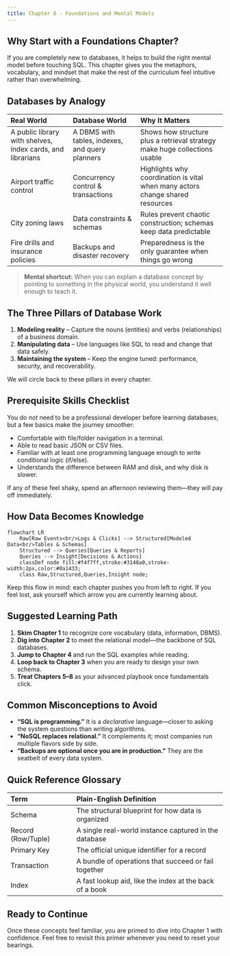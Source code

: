 ```yaml
---
title: Chapter 0 · Foundations and Mental Models
---
```


## Why Start with a Foundations Chapter?

If you are completely new to databases, it helps to build the right mental model before touching SQL. This chapter gives you the metaphors, vocabulary, and mindset that make the rest of the curriculum feel intuitive rather than overwhelming.

## Databases by Analogy

| Real World | Database World | Why It Matters |
| :-- | :-- | :-- |
| A public library with shelves, index cards, and librarians | A DBMS with tables, indexes, and query planners | Shows how structure plus a retrieval strategy make huge collections usable |
| Airport traffic control | Concurrency control & transactions | Highlights why coordination is vital when many actors change shared resources |
| City zoning laws | Data constraints & schemas | Rules prevent chaotic construction; schemas keep data predictable |
| Fire drills and insurance policies | Backups and disaster recovery | Preparedness is the only guarantee when things go wrong |

> **Mental shortcut:** When you can explain a database concept by pointing to something in the physical world, you understand it well enough to teach it.

## The Three Pillars of Database Work

1. **Modeling reality** – Capture the nouns (entities) and verbs (relationships) of a business domain.
2. **Manipulating data** – Use languages like SQL to read and change that data safely.
3. **Maintaining the system** – Keep the engine tuned: performance, security, and recoverability.

We will circle back to these pillars in every chapter.

## Prerequisite Skills Checklist

You do *not* need to be a professional developer before learning databases, but a few basics make the journey smoother:

- Comfortable with file/folder navigation in a terminal.
- Able to read basic JSON or CSV files.
- Familiar with at least one programming language enough to write conditional logic (if/else).
- Understands the difference between RAM and disk, and why disk is slower.

If any of these feel shaky, spend an afternoon reviewing them—they will pay off immediately.

## How Data Becomes Knowledge

```mermaid
flowchart LR
    Raw[Raw Events<br/>Logs & Clicks] --> Structured[Modeled Data<br/>Tables & Schemas]
    Structured --> Queries[Queries & Reports]
    Queries --> Insight[Decisions & Actions]
    classDef node fill:#f4f7ff,stroke:#3148a0,stroke-width:2px,color:#0a1433;
    class Raw,Structured,Queries,Insight node;
```

Keep this flow in mind: each chapter pushes you from left to right. If you feel lost, ask yourself which arrow you are currently learning about.

## Suggested Learning Path

1. **Skim Chapter 1** to recognize core vocabulary (data, information, DBMS).
2. **Dig into Chapter 2** to meet the relational model—the backbone of SQL databases.
3. **Jump to Chapter 4** and run the SQL examples while reading.
4. **Loop back to Chapter 3** when you are ready to design your own schema.
5. **Treat Chapters 5–8** as your advanced playbook once fundamentals click.

## Common Misconceptions to Avoid

- **“SQL is programming.”** It is a *declarative* language—closer to asking the system questions than writing algorithms.
- **“NoSQL replaces relational.”** It complements it; most companies run multiple flavors side by side.
- **“Backups are optional once you are in production.”** They are the seatbelt of every data system.

## Quick Reference Glossary

| Term | Plain-English Definition |
| :-- | :-- |
| Schema | The structural blueprint for how data is organized |
| Record (Row/Tuple) | A single real-world instance captured in the database |
| Primary Key | The official unique identifier for a record |
| Transaction | A bundle of operations that succeed or fail together |
| Index | A fast lookup aid, like the index at the back of a book |

## Ready to Continue

Once these concepts feel familiar, you are primed to dive into Chapter 1 with confidence. Feel free to revisit this primer whenever you need to reset your bearings.
